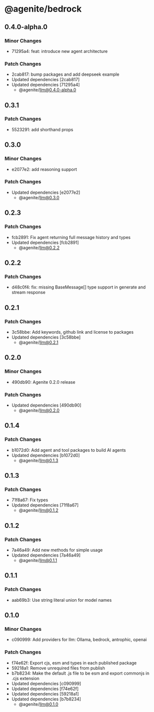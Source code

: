 # @agenite/bedrock

## 0.4.0-alpha.0

### Minor Changes

- 71295a4: feat: introduce new agent architecture

### Patch Changes

- 2cab817: bump packages and add deepseek example
- Updated dependencies [2cab817]
- Updated dependencies [71295a4]
  - @agenite/llm@0.4.0-alpha.0

## 0.3.1

### Patch Changes

- 5523291: add shorthand props

## 0.3.0

### Minor Changes

- e2077e2: add reasoning support

### Patch Changes

- Updated dependencies [e2077e2]
  - @agenite/llm@0.3.0

## 0.2.3

### Patch Changes

- fcb2891: Fix agent returning full message history and types
- Updated dependencies [fcb2891]
  - @agenite/llm@0.2.2

## 0.2.2

### Patch Changes

- d48c0f4: fix: missing BaseMessage[] type support in generate and stream response

## 0.2.1

### Patch Changes

- 3c58bbe: Add keywords, github link and license to packages
- Updated dependencies [3c58bbe]
  - @agenite/llm@0.2.1

## 0.2.0

### Minor Changes

- 490db90: Agenite 0.2.0 release

### Patch Changes

- Updated dependencies [490db90]
  - @agenite/llm@0.2.0

## 0.1.4

### Patch Changes

- b1072d0: Add agent and tool packages to build AI agents
- Updated dependencies [b1072d0]
  - @agenite/llm@0.1.3

## 0.1.3

### Patch Changes

- 71f8a67: Fix types
- Updated dependencies [71f8a67]
  - @agenite/llm@0.1.2

## 0.1.2

### Patch Changes

- 7a46a49: Add new methods for simple usage
- Updated dependencies [7a46a49]
  - @agenite/llm@0.1.1

## 0.1.1

### Patch Changes

- aab69b3: Use string literal union for model names

## 0.1.0

### Minor Changes

- c090999: Add providers for llm: Ollama, bedrock, antrophic, openai

### Patch Changes

- f74e62f: Export cjs, esm and types in each published package
- 59218a1: Remove unrequired files from publish
- b7b8234: Make the default .js file to be esm and export commonjs in .cjs extension
- Updated dependencies [c090999]
- Updated dependencies [f74e62f]
- Updated dependencies [59218a1]
- Updated dependencies [b7b8234]
  - @agenite/llm@0.1.0
